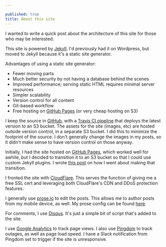```yaml
---

published: true
title: About this site
---
```

I wanted to write a quick post about the architecture of this site for those who may be interested. 

This site is powered by [Jekyll](https://jekyllrb.com/). I'd previously had it on Wordpress, but moved to Jekyll because it's a static site generator. 

Advantages of using a static site generator:
* Fewer moving parts
* Much better security by not having a database behind the scenes
* Improved performance; serving static HTML requires minimal server resources
* Simpler scalability
* Version control for all content
* Git-based workflow
* Free hosting on [GitHub Pages](https://pages.github.com/) (or very cheap hosting on S3)

I keep the source in [GitHub](https://github.com/davidmerrick/david-merrick.com), with a [Travis CI pipeline](https://travis-ci.org/davidmerrick/david-merrick.com) that deploys the latest version to an S3 bucket. The assets for the site (images, etc) are hosted outside version control, in a separate S3 bucket. I did this to minimize the footprint of the source. I don't generally change the images in my posts, so it didn't make sense to have version control on those anyway.

Initially, I had the site hosted on [GitHub Pages](https://pages.github.com/), which worked well for awhile, but I decided to transition it to an S3 bucket so that I could use custom Jekyll plugins. I wrote [this post](https://www.david-merrick.com/2017/05/24/moving-my-jekyll-website-from-github-pages-to-s3/) on how I went about making that transition.

I fronted the site with [CloudFlare](https://www.cloudflare.com/). This serves the function of giving me a free SSL cert and leveraging both CloudFlare's CDN and DDoS protection features.

I generally use [prose.io](prose.io) to edit the posts. This allows me to author posts from my mobile device, as well. My prose config can be found [here](https://github.com/davidmerrick/david-merrick.com/blob/master/_prose.yml).

For comments, I use [Disqus](https://disqus.com/). It's just a simple bit of script that's added to the site.

I use [Google Analytics](https://analytics.google.com/analytics/web/#report/defaultid/a69058623w105984732p110320737/) to track page views. I also use [Pingdom](https://www.pingdom.com/) to track outages, as well as page load speed. I have a Slack notification from Pingdom set to trigger if the site is unresponsive.
